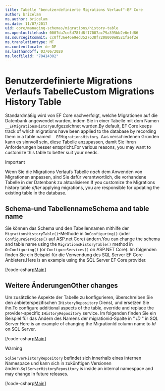 ```yaml
---
title: Tabelle "benutzerdefinierte Migrations Verlauf"-EF Core
author: bricelam
ms.author: bricelam
ms.date: 11/07/2017
uid: core/managing-schemas/migrations/history-table
ms.openlocfilehash: 0007da7ce3d78fd8f17007ac79a395bb2e6efd86
ms.sourcegitcommit: cc0ff36e46e9ed3527638f7208000e8521faef2e
ms.translationtype: MT
ms.contentlocale: de-DE
ms.lasthandoff: 03/06/2020
ms.locfileid: "78414302"
---
```

# <a name="custom-migrations-history-table"></a><span data-ttu-id="cfbed-102">Benutzerdefinierte Migrations Verlaufs Tabelle</span><span class="sxs-lookup"><span data-stu-id="cfbed-102">Custom Migrations History Table</span></span>

<span data-ttu-id="cfbed-103">Standardmäßig wird von EF Core nachverfolgt, welche Migrationen auf die Datenbank angewendet wurden, indem Sie in einer Tabelle mit dem Namen `__EFMigrationsHistory`aufgezeichnet wurden.</span><span class="sxs-lookup"><span data-stu-id="cfbed-103">By default, EF Core keeps track of which migrations have been applied to the database by recording them in a table named `__EFMigrationsHistory`.</span></span> <span data-ttu-id="cfbed-104">Aus verschiedenen Gründen kann es sinnvoll sein, diese Tabelle anzupassen, damit Sie Ihren Anforderungen besser entspricht.</span><span class="sxs-lookup"><span data-stu-id="cfbed-104">For various reasons, you may want to customize this table to better suit your needs.</span></span>

> [!IMPORTANT]
> <span data-ttu-id="cfbed-105">Wenn Sie die Migrations Verlaufs Tabelle *nach* dem Anwenden von Migrationen anpassen, sind Sie dafür verantwortlich, die vorhandene Tabelle in der Datenbank zu aktualisieren.</span><span class="sxs-lookup"><span data-stu-id="cfbed-105">If you customize the Migrations history table *after* applying migrations, you are responsible for updating the existing table in the database.</span></span>

## <a name="schema-and-table-name"></a><span data-ttu-id="cfbed-106">Schema-und Tabellenname</span><span class="sxs-lookup"><span data-stu-id="cfbed-106">Schema and table name</span></span>

<span data-ttu-id="cfbed-107">Sie können das Schema und den Tabellennamen mithilfe der `MigrationsHistoryTable()`-Methode in `OnConfiguring()` (oder `ConfigureServices()` auf ASP.net Core) ändern.</span><span class="sxs-lookup"><span data-stu-id="cfbed-107">You can change the schema and table name using the `MigrationsHistoryTable()` method in `OnConfiguring()` (or `ConfigureServices()` on ASP.NET Core).</span></span> <span data-ttu-id="cfbed-108">Im folgenden finden Sie ein Beispiel für die Verwendung des SQL Server EF Core Anbieters.</span><span class="sxs-lookup"><span data-stu-id="cfbed-108">Here is an example using the SQL Server EF Core provider.</span></span>

[!code-csharp[Main](../../../../samples/core/Schemas/Migrations/MigrationTableNameContext.cs#TableNameContext)]

## <a name="other-changes"></a><span data-ttu-id="cfbed-109">Weitere Änderungen</span><span class="sxs-lookup"><span data-stu-id="cfbed-109">Other changes</span></span>

<span data-ttu-id="cfbed-110">Um zusätzliche Aspekte der Tabelle zu konfigurieren, überschreiben Sie den anbieterspezifischen `IHistoryRepository` Dienst, und ersetzen Sie ihn.</span><span class="sxs-lookup"><span data-stu-id="cfbed-110">To configure additional aspects of the table, override and replace the provider-specific `IHistoryRepository` service.</span></span> <span data-ttu-id="cfbed-111">Im folgenden finden Sie ein Beispiel für das Ändern des Namens der migrationid-Spalte in " *ID* " in SQL Server.</span><span class="sxs-lookup"><span data-stu-id="cfbed-111">Here is an example of changing the MigrationId column name to *Id* on SQL Server.</span></span>

[!code-csharp[Main](../../../../samples/core/Schemas/Migrations/MyHistoryRepository.cs#HistoryRepositoryContext)]

> [!WARNING]
> <span data-ttu-id="cfbed-112">`SqlServerHistoryRepository` befindet sich innerhalb eines internen Namespace und kann sich in zukünftigen Versionen ändern.</span><span class="sxs-lookup"><span data-stu-id="cfbed-112">`SqlServerHistoryRepository` is inside an internal namespace and may change in future releases.</span></span>

[!code-csharp[Main](../../../../samples/core/Schemas/Migrations/MyHistoryRepository.cs#HistoryRepository)]
